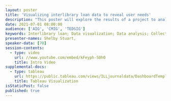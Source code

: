 ```yaml
---
layout: poster
title: 'Visualizing interlibrary loan data to reveal user needs'
description: "This poster will explore the results of a project to analyze and visualize data showing interlibrary loan requests for journals that an Ohio academic library made over a 4 year span. The presenter visualized the data in Tableau and set out to answer questions such as:\n\n* Can we use this data to expose gaps in the diversity of our journal collection?  \n* Are journal titles showing up in this data that were cancelled in past content cuts?  \n* Can this data help to inform future journal subscription acquisitions? \n\nThe poster will cover the tools and techniques used to analyze and visualize the data. It will also show patterns revealed by the data that provide insight into user needs that aren’t being met by the current collection."
date: 2021-07-01 08:00:00
audience: ['AIG', 'CMIG', 'TEDSIG']
keywords: Interlibrary loan; Data visualization; Data analysis; Collection development
presenter-names: Shelby Stuart,
speaker-data: [70]
session-contents:
  - type: video
    url: //www.youtube.com/embed/kFeyph-S0h0
    title: Intro Video
supplemental-docs:
  - type: tableau
    url: https://public.tableau.com/views/ILLjournaldata/DashboardTemplate3?:language=en-US&publish=yes&:display_count=n&:origin=viz_share_link
    title: Tableau Visualization
isStaticPost: false
published: true
---
```

